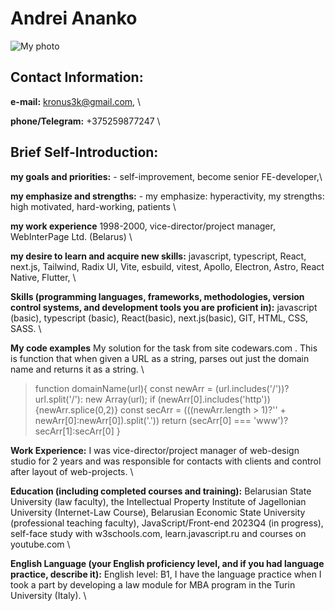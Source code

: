 # Andrei Ananko

![My photo](http://prawnik.by/img/me.jpg)

## Contact Information: 
**e-mail:** kronus3k@gmail.com, \

**phone/Telegram:** +375259877247 \

## Brief Self-Introduction: 
**my goals and priorities:** - self-improvement, become senior FE-developer,\

**my emphasize and strengths:** - my emphasize: hyperactivity, my strengths: high motivated, hard-working, patients \

**my work experience** 1998-2000, vice-director/project manager, WebInterPage Ltd. (Belarus) \

**my desire to learn and acquire new skills:** javascript, typescript, React, next.js, Tailwind, Radix UI, Vite, esbuild, vitest, Apollo, Electron, Astro, React Native, Flutter,  \

**Skills (programming languages, frameworks, methodologies, version control systems, and development tools you are proficient in):** javascript (basic), typescript (basic), React(basic), next.js(basic), GIT, HTML, CSS, SASS. \

**My code examples**
My solution for the task from site codewars.com . This is function that when given a URL as a string, parses out just the domain name and returns it as a string. \


>function domainName(url){
  const newArr = (url.includes('/'))? url.split('/'): new Array(url);
  if (newArr[0].includes('http')){newArr.splice(0,2)}
  const secArr = (((newArr.length > 1)?'' + newArr[0]:newArr[0]).split('.'))
  return (secArr[0] === 'www')?secArr[1]:secArr[0]
}

**Work Experience:** I was vice-director/project manager of web-design studio for 2 years and was responsible for contacts with clients and control after layout of web-projects. \

**Education (including completed courses and training):** Belarusian State University (law faculty), the Intellectual Property Institute of Jagellonian University (Internet-Law Course), Belarusian Economic State University (professional teaching faculty), JavaScript/Front-end 2023Q4 (in progress), self-face study with w3schools.com, learn.javascript.ru and courses on youtube.com \

**English Language (your English proficiency level, and if you had language practice, describe it):** English level: B1, I have the language practice when I took a part by developing a law module for MBA program in the Turin University (Italy). \
